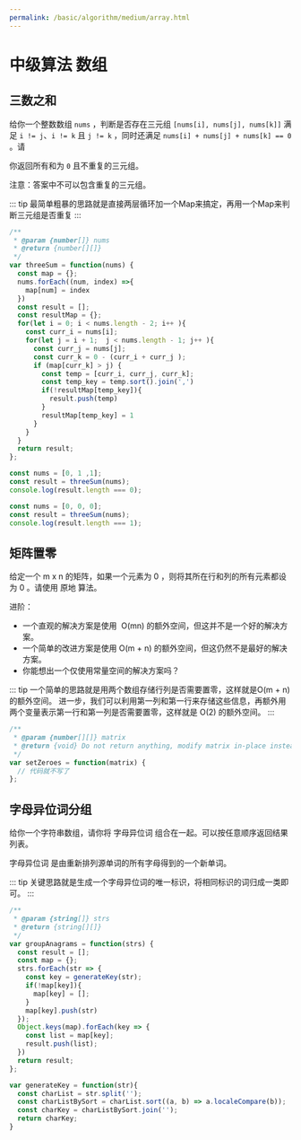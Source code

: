 ```yaml
---
permalink: /basic/algorithm/medium/array.html
---
```


# 中级算法 数组

## 三数之和

给你一个整数数组 `nums` ，判断是否存在三元组 `[nums[i], nums[j], nums[k]]` 满足 `i != j`、`i != k` 且 `j != k` ，同时还满足 `nums[i] + nums[j] + nums[k] == 0` 。请

你返回所有和为 `0` 且不重复的三元组。

注意：答案中不可以包含重复的三元组。

::: tip
最简单粗暴的思路就是直接两层循环加一个Map来搞定，再用一个Map来判断三元组是否重复
:::

```js
/**
 * @param {number[]} nums
 * @return {number[][]}
 */
var threeSum = function(nums) {
  const map = {};
  nums.forEach((num, index) =>{
    map[num] = index
  })
  const result = [];
  const resultMap = {};
  for(let i = 0; i < nums.length - 2; i++ ){
    const curr_i = nums[i];
    for(let j = i + 1;  j < nums.length - 1; j++ ){
      const curr_j = nums[j];
      const curr_k = 0 - (curr_i + curr_j );
      if (map[curr_k] > j) {
        const temp = [curr_i, curr_j, curr_k];
        const temp_key = temp.sort().join(',')
        if(!resultMap[temp_key]){
          result.push(temp)
        }
        resultMap[temp_key] = 1
      }
    }
  }
  return result;
};
```

```js
const nums = [0, 1 ,1];
const result = threeSum(nums);
console.log(result.length === 0);
```

```js
const nums = [0, 0, 0];
const result = threeSum(nums);
console.log(result.length === 1);
```

## 矩阵置零

给定一个 m x n 的矩阵，如果一个元素为 0 ，则将其所在行和列的所有元素都设为 0 。请使用 原地 算法。

进阶：

- 一个直观的解决方案是使用  O(mn) 的额外空间，但这并不是一个好的解决方案。
- 一个简单的改进方案是使用 O(m + n) 的额外空间，但这仍然不是最好的解决方案。
- 你能想出一个仅使用常量空间的解决方案吗？

::: tip
一个简单的思路就是用两个数组存储行列是否需要置零，这样就是O(m + n) 的额外空间。
进一步，我们可以利用第一列和第一行来存储这些信息，再额外用两个变量表示第一行和第一列是否需要置零，这样就是 O(2) 的额外空间。
:::

```js
/**
 * @param {number[][]} matrix
 * @return {void} Do not return anything, modify matrix in-place instead.
 */
var setZeroes = function(matrix) {
  // 代码就不写了
};
```

## 字母异位词分组

给你一个字符串数组，请你将 字母异位词 组合在一起。可以按任意顺序返回结果列表。

字母异位词 是由重新排列源单词的所有字母得到的一个新单词。

::: tip
关键思路就是生成一个字母异位词的唯一标识，将相同标识的词归成一类即可。
:::

```js
/**
 * @param {string[]} strs
 * @return {string[][]}
 */
var groupAnagrams = function(strs) {
  const result = [];
  const map = {};
  strs.forEach(str => {
    const key = generateKey(str);
    if(!map[key]){
      map[key] = [];
    }
    map[key].push(str)
  });
  Object.keys(map).forEach(key => {
    const list = map[key];
    result.push(list);
  })
  return result;
};

var generateKey = function(str){
  const charList = str.split('');
  const charListBySort = charList.sort((a, b) => a.localeCompare(b));
  const charKey = charListBySort.join('');
  return charKey;
}
```
